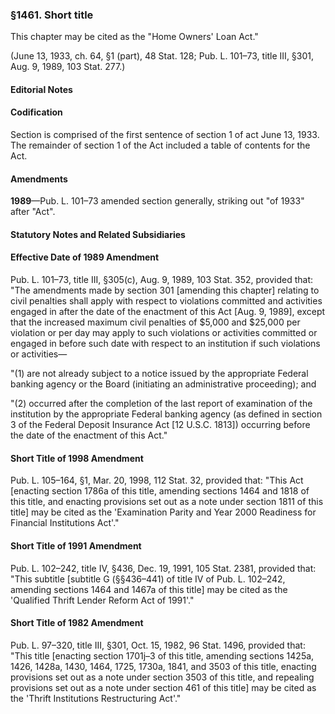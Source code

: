 ### §1461. Short title ###

This chapter may be cited as the "Home Owners' Loan Act."

(June 13, 1933, ch. 64, §1 (part), 48 Stat. 128; Pub. L. 101–73, title III, §301, Aug. 9, 1989, 103 Stat. 277.)

#### **Editorial Notes** ####

#### Codification ####

Section is comprised of the first sentence of section 1 of act June 13, 1933. The remainder of section 1 of the Act included a table of contents for the Act.

#### Amendments ####

**1989**—Pub. L. 101–73 amended section generally, striking out "of 1933" after "Act".

#### **Statutory Notes and Related Subsidiaries** ####

#### Effective Date of 1989 Amendment ####

Pub. L. 101–73, title III, §305(c), Aug. 9, 1989, 103 Stat. 352, provided that: "The amendments made by section 301 [amending this chapter] relating to civil penalties shall apply with respect to violations committed and activities engaged in after the date of the enactment of this Act [Aug. 9, 1989], except that the increased maximum civil penalties of $5,000 and $25,000 per violation or per day may apply to such violations or activities committed or engaged in before such date with respect to an institution if such violations or activities—

"(1) are not already subject to a notice issued by the appropriate Federal banking agency or the Board (initiating an administrative proceeding); and

"(2) occurred after the completion of the last report of examination of the institution by the appropriate Federal banking agency (as defined in section 3 of the Federal Deposit Insurance Act [12 U.S.C. 1813]) occurring before the date of the enactment of this Act."

#### Short Title of 1998 Amendment ####

Pub. L. 105–164, §1, Mar. 20, 1998, 112 Stat. 32, provided that: "This Act [enacting section 1786a of this title, amending sections 1464 and 1818 of this title, and enacting provisions set out as a note under section 1811 of this title] may be cited as the 'Examination Parity and Year 2000 Readiness for Financial Institutions Act'."

#### Short Title of 1991 Amendment ####

Pub. L. 102–242, title IV, §436, Dec. 19, 1991, 105 Stat. 2381, provided that: "This subtitle [subtitle G (§§436–441) of title IV of Pub. L. 102–242, amending sections 1464 and 1467a of this title] may be cited as the 'Qualified Thrift Lender Reform Act of 1991'."

#### Short Title of 1982 Amendment ####

Pub. L. 97–320, title III, §301, Oct. 15, 1982, 96 Stat. 1496, provided that: "This title [enacting section 1701j–3 of this title, amending sections 1425a, 1426, 1428a, 1430, 1464, 1725, 1730a, 1841, and 3503 of this title, enacting provisions set out as a note under section 3503 of this title, and repealing provisions set out as a note under section 461 of this title] may be cited as the 'Thrift Institutions Restructuring Act'."